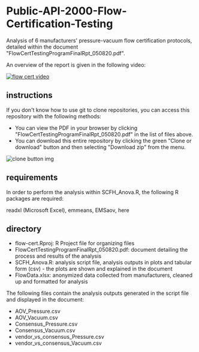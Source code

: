 # Public-API-2000-Flow-Certification-Testing

Analysis of 6 manufacturers' pressure-vacuum flow certification protocols, detailed within the document "FlowCertTestingProgramFinalRpt_050820.pdf".

An overview of the report is given in the following video:

[![flow cert video](http://img.youtube.com/vi/qMuXS676pfA/0.jpg)](http://www.youtube.com/watch?v=qMuXS676pfA)

## instructions

If you don't know how to use git to clone repositories, you can access this repository with the following methods:

* You can view the PDF in your browser by clicking "FlowCertTestingProgramFinalRpt_050820.pdf" in the list of files above.
* You can download this entire repository by clicking the green "Clone or download" button and then selecting "Download zip" from the menu.

![clone button img](https://onedebos.files.wordpress.com/2019/07/images6088675361067318569.jpeg)

## requirements

In order to perform the analysis within SCFH_Anova.R, the following R packages are required:

readxl (Microsoft Excel), emmeans, EMSaov, here

## directory

* flow-cert.Rproj: R Project file for organizing files
* FlowCertTestingProgramFinalRpt_050820.pdf: document detailing the process and results of the analysis
* SCFH_Anova.R: analysis script file, analysis outputs in plots and tabular form (csv) - the plots are shown and explained in the document
* FlowData.xlsx: anonymized data collected from manufacturers, cleaned up and formatted for analysis

The following files contain the analysis outputs generated in the script file and displayed in the document:

* AOV_Pressure.csv
* AOV_Vacuum.csv
* Consensus_Pressure.csv
* Consensus_Vacuum.csv
* vendor_vs_consensus_Pressure.csv
* vendor_vs_consensus_Vacuum.csv
